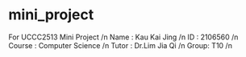 # mini_project
For UCCC2513 Mini Project /n
Name : Kau Kai Jing /n
ID : 2106560 /n
Course : Computer Science /n
Tutor : Dr.Lim Jia Qi /n 
Group: T10 /n
